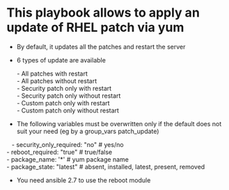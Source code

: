 
This playbook allows to apply an update of RHEL patch via yum
==============================================================

- By default, it updates all the patches and restart the server

- 6 types of update are available

      - All patches with restart      
      - All patches without restart      
      - Security patch only with restart      
      - Security patch only without restart      
      - Custom patch only with restart      
      - Custom patch only without restart      

- The following variables must be overwritten only if the default does not suit your need (eg by a group_vars patch_update)

      - security_only_required: "no" # yes/no   
      - reboot_required: "true"      # true/false   
      - package_name: '*'            # yum package name   
      - package_state: "latest"      # absent, installed, latest, present, removed
    
- You need ansible 2.7 to use the reboot module



